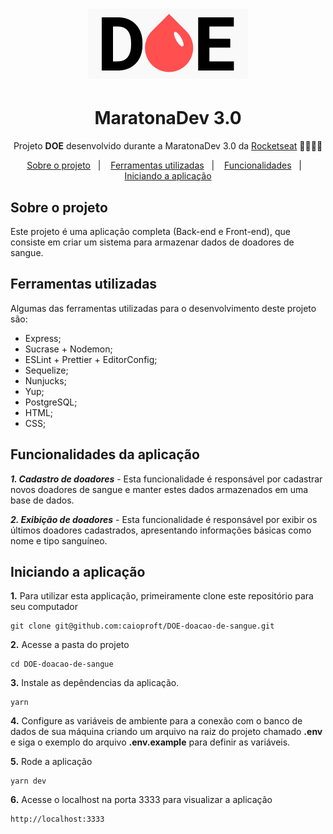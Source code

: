 <h1 align="center">
 <img alt"Doe logo" src="public/logo.png"/>
</h1>

<h1 align="center">MaratonaDev 3.0</h1>
<p align="center">Projeto <strong>DOE</strong> desenvolvido durante a MaratonaDev 3.0 da <a href="https://rocketseat.com.br">Rocketseat</a> 🚀👩🏽‍🚀</p>
<p align="center">
<a href="https://rocketseat.com.br">

<p align="center">
  <a href="#sobre-o-projeto">Sobre o projeto</a>&nbsp;&nbsp;&nbsp;|&nbsp;&nbsp;&nbsp;
  <a href="#ferramentas-utilizadas">Ferramentas utilizadas</a>&nbsp;&nbsp;&nbsp;|&nbsp;&nbsp;&nbsp;
  <a href="#funcionalidades-da-aplicação">Funcionalidades</a>&nbsp;&nbsp;&nbsp;|&nbsp;&nbsp;&nbsp;
  <a href="#iniciando-a-aplicação">Iniciando a aplicação</a>
</p>

## Sobre o projeto

Este projeto é uma aplicação completa (Back-end e Front-end), que consiste em criar um sistema para armazenar dados de doadores de sangue.


## Ferramentas utilizadas

Algumas das ferramentas utilizadas para o desenvolvimento deste projeto são:
- Express;
- Sucrase + Nodemon;
- ESLint + Prettier + EditorConfig;
- Sequelize; 
- Nunjucks;
- Yup;
- PostgreSQL;
- HTML;
- CSS;

## Funcionalidades da aplicação

***1. Cadastro de doadores*** - Esta funcionalidade é responsável por cadastrar novos doadores de sangue e manter estes dados armazenados em uma base de dados.

***2. Exibição de doadores*** - Esta funcionalidade é responsável por exibir os últimos doadores cadastrados, apresentando informações básicas como nome e tipo sanguíneo.

## Iniciando a aplicação


**1.** Para utilizar esta applicação, primeiramente clone este repositório para seu computador
```
git clone git@github.com:caioproft/DOE-doacao-de-sangue.git
```
**2.** Acesse a pasta do projeto
```
cd DOE-doacao-de-sangue
```

**3.** Instale as depêndencias da aplicação.

```
yarn
```

**4.** Configure as variáveis de ambiente para a conexão com o banco de dados de sua máquina criando um arquivo na raiz do projeto chamado **.env** e siga o exemplo do arquivo **.env.example** para definir as variáveis.

**5.** Rode a aplicação

```
yarn dev
```

**6.** Acesse o localhost na porta 3333 para visualizar a aplicação

```
http://localhost:3333
```
